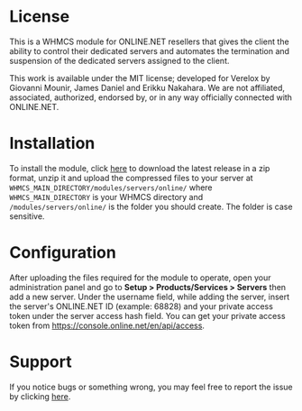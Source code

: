 License
================

This is a WHMCS module for ONLINE.NET resellers that gives the client the ability to control their dedicated servers and automates the termination and suspension of the dedicated servers assigned to the client.

This work is available under the MIT license; developed for Verelox by Giovanni Mounir, James Daniel and Erikku Nakahara. We are not affiliated, associated, authorized, endorsed by, or in any way officially connected with ONLINE.NET.

Installation
================

To install the module, click [here](https://github.com/Verelox/onlinenet-module/archive/master.zip) to download the latest release in a zip format, unzip it and upload the compressed files to your server at <code>WHMCS_MAIN_DIRECTORY/modules/servers/online/</code> where <code>WHMCS_MAIN_DIRECTORY</code> is your WHMCS directory and <code>/modules/servers/online/</code> is the folder you should create. The folder is case sensitive.

Configuration
================

After uploading the files required for the module to operate, open your administration panel and go to <b>Setup > Products/Services > Servers</b> then add a new server. Under the username field, while adding the server, insert the server's ONLINE.NET ID (example: 68828) and your private access token under the server access hash field. You can get your private access token from https://console.online.net/en/api/access.

Support
================

If you notice bugs or something wrong, you may feel free to report the issue by clicking [here](https://github.com/Verelox/onlinenet-module/issues/new).
